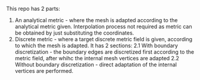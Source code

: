 This repo has 2 parts:
1. An analytical metric - where the mesh is adapted according to the analytical metric given. Interpolation process not required as metric can be obtained by just substituting the coordinates.
2. Discrete metric - where a target discrete metric field is given, according to which the mesh is adapted. It has 2 sections:
   2.1 With boundary discretization - the boundary edges are discretized first according to the metric field, after whihc the internal mesh vertices are adapted
   2.2 Without boundary discretization - direct adaptation of the internal vertices are performed.
